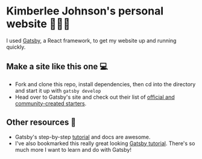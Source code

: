 # Kimberlee Johnson's personal website 👩🏻‍💻
I used [Gatsby](https://www.gatsbyjs.org), a React framework, to get my website up and running quickly. 

## Make a site like this one 💻
* Fork and clone this repo, install dependencies, then cd into the directory and start it up with `gatsby develop`
* Head over to Gatsby's site and check out their list of [official and community-created starters](https://www.gatsbyjs.org/docs/gatsby-starters/).

## Other resources 🌟
* Gatsby's step-by-step [tutorial](https://www.gatsbyjs.org/tutorial/) and docs are awesome. 
* I've also bookmarked this really great looking [Gatsby tutorial](https://thinkster.io/tutorials/up-and-running-with-gatsby-intro). There's so much more I want to learn and do with Gatsby!  